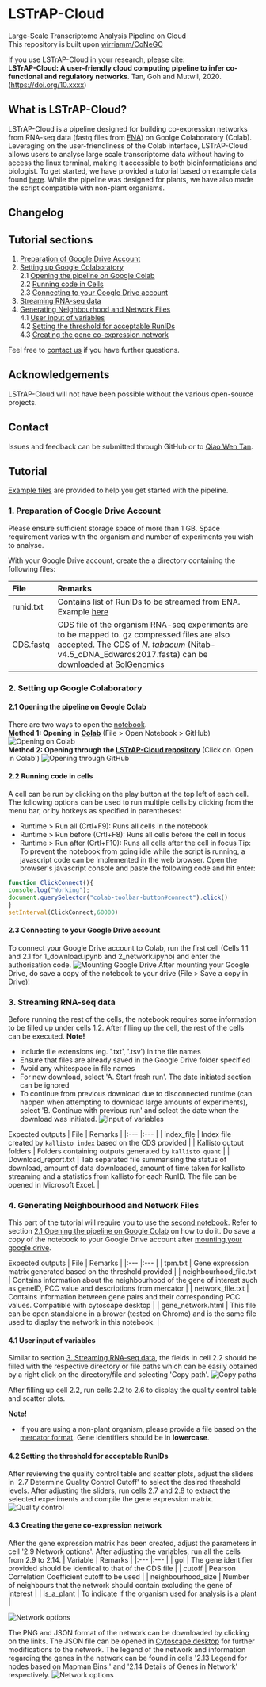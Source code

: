 # LSTrAP-Cloud
Large-Scale Transcriptome Analysis Pipeline on Cloud  
This repository is built upon [wirriamm/CoNeGC](https://github.com/wirriamm/CoNeGC)

If you use LSTrAP-Cloud in your research, please cite:  
<b>LSTrAP-Cloud: A user-friendly cloud computing pipeline to infer co-functional and regulatory networks</b>. Tan, Goh and Mutwil, 2020. (https://doi.org/10.xxxx)

## What is LSTrAP-Cloud?

LSTrAP-Cloud is a pipeline designed for building co-expression networks from RNA-seq data (fastq files from <a href="https://www.ebi.ac.uk/ena">ENA</a>) on Goolge Colaboratory (Colab). Leveraging on the user-friendliness of the Colab interface, LSTrAP-Cloud allows users to analyse large scale transcriptome data without having to access the linux terminal, making it accessible to both bioinformaticians and biologist. To get started, we have provided a tutorial based on example data found [here](sample_data). While the pipeline was designed for plants, we have also made the script compatible with non-plant organisms. 

## Changelog

## Tutorial sections
  1. [Preparation of Google Drive Account](#1-preparation-of-google-drive-account)  
  2. [Setting up Google Colaboratory](#2-setting-up-google-colaboratory)  
    2.1 [Opening the pipeline on Google Colab](#21-opening-the-pipeline-on-google-colab)  
    2.2 [Running code in Cells](#22-running-code-in-cells)  
    2.3 [Connecting to your Google Drive account](#23-connecting-to-your-google-drive-account)  
  3. [Streaming RNA-seq data](#3-streaming-rna-seq-data)
  4. [Generating Neighbourhood and Network Files](#4-generating-neighbourhood-and-network-files)  
    4.1 [User input of variables](#41-user-input-of-variables)  
    4.2 [Setting the threshold for acceptable RunIDs](#42-setting-the-threshold-for-acceptable-runids)  
    4.3 [Creating the gene co-expression network](#43-creating-the-gene-co-expression-network)  

Feel free to <a href="mailto:qiaowen001@e.ntu.edu.sg">contact us</a> if you have further questions.

## Acknowledgements
LSTrAP-Cloud will not have been possible without the various open-source projects.

## Contact
Issues and feedback can be submitted through GitHub or to <a href="https://www.plant.tools/team---qiao-wen.html">Qiao Wen Tan</a>.

## Tutorial
[Example files](examples) are provided to help you get started with the pipeline.

### 1. Preparation of Google Drive Account
Please ensure sufficient storage space of more than 1 GB. Space requirement varies with the organism and number of experiments you wish to analyse.

With your Google Drive account, create the a directory containing the following files:

| File | Remarks |
|:--- |:--- |
| runid.txt | Contains list of RunIDs to be streamed from ENA. Example [here](examples/) |
| CDS.fastq | CDS file of the organism RNA-seq experiments are to be mapped to. gz compressed files are also accepted. The CDS of *N. tabacum* (Nitab-v4.5_cDNA_Edwards2017.fasta) can be downloaded at [SolGenomics](https://solgenomics.net/) |

### 2. Setting up Google Colaboratory
#### 2.1 Opening the pipeline on Google Colab
There are two ways to open the [notebook](1_download.ipynb).  
<strong>Method 1: Opening in [Colab](https://colab.research.google.com/)</strong> (File > Open Notebook > GitHub)
![Opening on Colab](https://github.com/tqiaowen/LSTrAP-Cloud/blob/master/img/colab_git.png?raw=true)  
<strong>Method 2: Opening through the [LSTrAP-Cloud repository](https://github.com/tqiaowen/LSTrAP-Cloud)</strong> (Click on 'Open in Colab')
![Opening through GitHub](https://github.com/tqiaowen/LSTrAP-Cloud/blob/master/img/git_colab.png?raw=true)

#### 2.2 Running code in cells
A cell can be run by clicking on the play button at the top left of each cell. The following options can be used to run multiple cells by clicking from the menu bar, or by hotkeys as specified in parentheses:
  * Runtime > Run all (Crtl+F9): Runs all cells in the notebook
  * Runtime > Run before (Crtl+F8): Runs all cells before the cell in focus
  * Runtime > Run after (Crtl+F10): Runs all cells after the cell in focus
 Tip: To prevent the notebook from going idle while the script is running, a javascript code can be implemented in the web browser. Open the browser's javascript console and paste the following code and hit enter:  
 
 ```javascript
function ClickConnect(){
console.log("Working"); 
document.querySelector("colab-toolbar-button#connect").click() 
}
setInterval(ClickConnect,60000)
```
#### 2.3 Connecting to your Google Drive account
To connect your Google Drive account to Colab, run the first cell (Cells 1.1 and 2.1 for 1_download.ipynb and 2_network.ipynb) and enter the authorisation code.
![Mounting Google Drive](https://github.com/tqiaowen/LSTrAP-Cloud/blob/master/img/mount.png?raw=true)
After mounting your Google Drive, do save a copy of the notebook to your drive (File > Save a copy in Drive)!

### 3. Streaming RNA-seq data
Before running the rest of the cells, the notebook requires some information to be filled up under cells 1.2. After filling up the cell, the rest of the cells can be executed.
<strong>Note!</strong>
  * Include file extensions (eg. '.txt', '.tsv') in the file names
  * Ensure that files are already saved in the Google Drive folder specified
  * Avoid any whitespace in file names
  * For new download, select 'A. Start fresh run'. The date initiated section can be ignored
  * To continue from previous download due to disconnected runtime (can happen when attempting to download large amounts of experiments), select 'B. Continue with previous run' and select the date when the download was initiated.
![Input of variables](https://github.com/tqiaowen/LSTrAP-Cloud/blob/master/img/input.png?raw=true)  

Expected outputs
| File | Remarks |
|:--- |:--- |
| index_file | Index file created by `kallisto index` based on the CDS provided |
| Kallisto output folders | Folders containing outputs generated by `kallisto quant` |
| Download_report.txt | Tab separated file summarising the status of download, amount of data downloaded, amount of time taken for kallisto streaming and a statistics from kallisto for each RunID. The file can be opened in Microsoft Excel. |
### 4. Generating Neighbourhood and Network Files
This part of the tutorial will require you to use the [second notebook](2_network.ipynb). Refer to section [2.1 Opening the pipeline on Google Colab](#21-opening-the-pipeline-on-google-colab) on how to do it. Do save a copy of the notebook to your Google Drive account after [mounting your google drive](#23-connecting-to-your-google-drive-account).

Expected outputs
| File | Remarks |
|:--- |:--- |
| tpm.txt | Gene expression matrix generated based on the threshold provided |
| neighbourhood_file.txt | Contains information about the neighbourhood of the gene of interest such as geneID, PCC value and descriptions from mercator |
| network_file.txt | Contains information between gene pairs and their corresponding PCC values. Compatible with cytoscape desktop |
| gene_network.html | This file can be open standalone in a brower (tested on Chrome) and is the same file used to display the network in this notebook. |

#### 4.1 User input of variables
Similar to section [3. Streaming RNA-seq data](#3-streaming-rna-seq-data), the fields in cell 2.2 should be filled with the respective directory or file paths which can be easily obtained by a right click on the directory/file and selecting 'Copy path'.
![Copy paths](https://github.com/tqiaowen/LSTrAP-Cloud/blob/master/img/colabpaths.png?raw=true)  

After filling up cell 2.2, run cells 2.2 to 2.6 to display the quality control table and scatter plots.

<strong>Note!</strong>  
  * If you are using a non-plant organism, please provide a file based on the [mercator format](examples/mercator_non-plant.txt). Gene identifiers should be in <strong>lowercase</strong>.

#### 4.2 Setting the threshold for acceptable RunIDs
After reviewing the quality control table and scatter plots, adjust the sliders in '2.7 Determine Quality Control Cutoff' to select the desired threshold levels. After adjusting the sliders, run cells 2.7 and 2.8 to extract the selected experiments and compile the gene expression matrix.
![Quality control](https://github.com/tqiaowen/LSTrAP-Cloud/blob/master/img/qc.png?raw=true)  
#### 4.3 Creating the gene co-expression network
After the gene expression matrix has been created, adjust the parameters in cell '2.9 Network options'. After adjusting the variables, run all the cells from 2.9 to 2.14.
| Variable | Remarks |
|:--- |:--- |
| goi | The gene identifier provided should be identical to that of the CDS file |
| cutoff | Pearson Correlation Coefficient cutoff to be used |
| neighbourhood_size | Number of neighbours that the network should contain excluding the gene of interest |
| is_a_plant | To indicate if the organism used for analysis is a plant |

![Network options](https://github.com/tqiaowen/LSTrAP-Cloud/blob/master/img/nw_options.png?raw=true) 

The PNG and JSON format of the network can be downloaded by clicking on the links. The JSON file can be opened in [Cytoscape desktop](https://cytoscape.org/) for further modifications to the network. The legend of the network and information regarding the genes in the network can be found in cells '2.13 Legend for nodes based on Mapman Bins:' and '2.14 Details of Genes in Network' respectively.
![Network options](https://github.com/tqiaowen/LSTrAP-Cloud/blob/master/img/nw_eg.png?raw=true)
